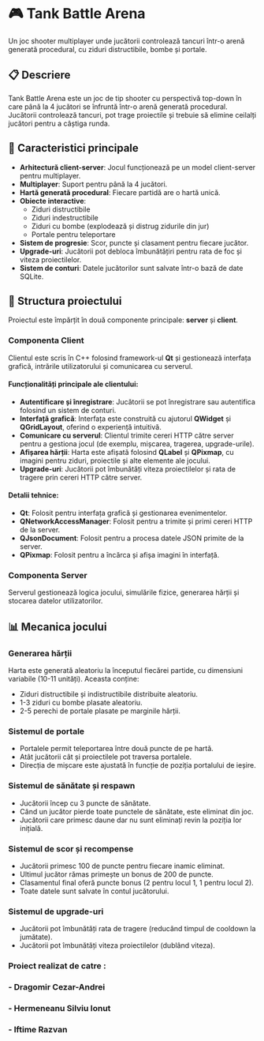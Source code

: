 # 🎮 Tank Battle Arena

Un joc shooter multiplayer unde jucătorii controlează tancuri într-o arenă generată procedural, cu ziduri distructibile, bombe și portale.

## 📋 Descriere

Tank Battle Arena este un joc de tip shooter cu perspectivă top-down în care până la 4 jucători se înfruntă într-o arenă generată procedural. Jucătorii controlează tancuri, pot trage proiectile și trebuie să elimine ceilalți jucători pentru a câștiga runda.

## 🚀 Caracteristici principale

- **Arhitectură client-server**: Jocul funcționează pe un model client-server pentru multiplayer.
- **Multiplayer**: Suport pentru până la 4 jucători.
- **Hartă generată procedural**: Fiecare partidă are o hartă unică.
- **Obiecte interactive**:
  - Ziduri distructibile
  - Ziduri indestructibile
  - Ziduri cu bombe (explodează și distrug zidurile din jur)
  - Portale pentru teleportare
- **Sistem de progresie**: Scor, puncte și clasament pentru fiecare jucător.
- **Upgrade-uri**: Jucătorii pot debloca îmbunătățiri pentru rata de foc și viteza proiectilelor.
- **Sistem de conturi**: Datele jucătorilor sunt salvate într-o bază de date SQLite.

## 🧩 Structura proiectului

Proiectul este împărțit în două componente principale: **server** și **client**.

### Componenta Client

Clientul este scris în C++ folosind framework-ul **Qt** și gestionează interfața grafică, intrările utilizatorului și comunicarea cu serverul.

#### Funcționalități principale ale clientului:
- **Autentificare și înregistrare**: Jucătorii se pot înregistrare sau autentifica folosind un sistem de conturi.
- **Interfață grafică**: Interfața este construită cu ajutorul **QWidget** și **QGridLayout**, oferind o experiență intuitivă.
- **Comunicare cu serverul**: Clientul trimite cereri HTTP către server pentru a gestiona jocul (de exemplu, mișcarea, tragerea, upgrade-urile).
- **Afișarea hărții**: Harta este afișată folosind **QLabel** și **QPixmap**, cu imagini pentru ziduri, proiectile și alte elemente ale jocului.
- **Upgrade-uri**: Jucătorii pot îmbunătăți viteza proiectilelor și rata de tragere prin cereri HTTP către server.

#### Detalii tehnice:
- **Qt**: Folosit pentru interfața grafică și gestionarea evenimentelor.
- **QNetworkAccessManager**: Folosit pentru a trimite și primi cereri HTTP de la server.
- **QJsonDocument**: Folosit pentru a procesa datele JSON primite de la server.
- **QPixmap**: Folosit pentru a încărca și afișa imagini în interfață.

### Componenta Server

Serverul gestionează logica jocului, simulările fizice, generarea hărții și stocarea datelor utilizatorilor.

## 📊 Mecanica jocului

### Generarea hărții

Harta este generată aleatoriu la începutul fiecărei partide, cu dimensiuni variabile (10-11 unități). Aceasta conține:
- Ziduri distructibile și indistructibile distribuite aleatoriu.
- 1-3 ziduri cu bombe plasate aleatoriu.
- 2-5 perechi de portale plasate pe marginile hărții.

### Sistemul de portale

- Portalele permit teleportarea între două puncte de pe hartă.
- Atât jucătorii cât și proiectilele pot traversa portalele.
- Direcția de mișcare este ajustată în funcție de poziția portalului de ieșire.

### Sistemul de sănătate și respawn

- Jucătorii încep cu 3 puncte de sănătate.
- Când un jucător pierde toate punctele de sănătate, este eliminat din joc.
- Jucătorii care primesc daune dar nu sunt eliminați revin la poziția lor inițială.

### Sistemul de scor și recompense

- Jucătorii primesc 100 de puncte pentru fiecare inamic eliminat.
- Ultimul jucător rămas primește un bonus de 200 de puncte.
- Clasamentul final oferă puncte bonus (2 pentru locul 1, 1 pentru locul 2).
- Toate datele sunt salvate în contul jucătorului.

### Sistemul de upgrade-uri

- Jucătorii pot îmbunătăți rata de tragere (reducând timpul de cooldown la jumătate).
- Jucătorii pot îmbunătăți viteza proiectilelor (dublând viteza).


### Proiect realizat de catre :
### - Dragomir Cezar-Andrei
### - Hermeneanu Silviu Ionut
### - Iftime Razvan
